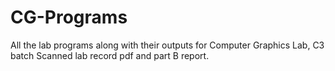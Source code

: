 # CG-Programs
All the lab programs along with their outputs for Computer Graphics Lab, C3 batch
Scanned lab record pdf and part B report.
